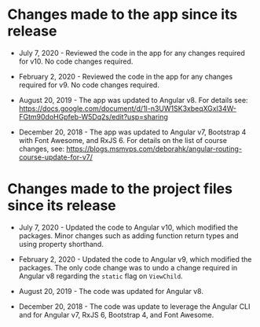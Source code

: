 # Changes made to the app since its release

- July 7, 2020 - Reviewed the code in the app for any changes required for v10. No code changes required.

- February 2, 2020 - Reviewed the code in the app for any changes required for v9. No code changes required.

- August 20, 2019 - The app was updated to Angular v8. For details see: <https://docs.google.com/document/d/1l-n3UW1SK3xbeqXGxl34W-FGtm90doHGpfeb-W5Dq2s/edit?usp=sharing>

- December 20, 2018 - The app was updated to Angular v7, Bootstrap 4 with Font Awesome, and RxJS 6. For details on the list of course changes, see: <https://blogs.msmvps.com/deborahk/angular-routing-course-update-for-v7/>

# Changes made to the project files since its release

- July 7, 2020 - Updated the code to Angular v10, which modified the packages. Minor changes such as adding function return types and using property shorthand.

- February 2, 2020 - Updated the code to Angular v9, which modified the packages. The only code change was to undo a change required in Angular v8 regarding the `static` flag on `ViewChild`.

- August 20, 2019 - The code was updated for Angular v8.

- December 20, 2018 - The code was update to leverage the Angular CLI and for Angular v7, RxJS 6, Bootstrap 4, and Font Awesome.
